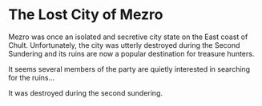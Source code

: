 # The Lost City of Mezro
Mezro was once an isolated and secretive city state on the East coast of Chult. Unfortunately, the city was utterly destroyed during the Second Sundering and its ruins are now a popular destination for treasure hunters.

It seems several members of the party are quietly interested in searching for the ruins...

It was destroyed during the second sundering.
